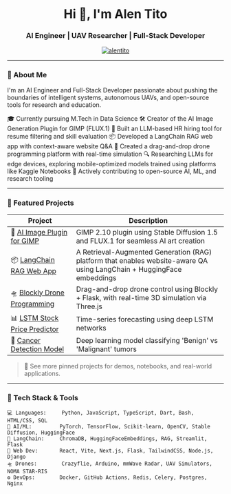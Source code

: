 <h1 align="center">Hi 👋, I'm Alen Tito</h1>
<h3 align="center">AI Engineer | UAV Researcher | Full-Stack Developer</h3>

<p align="center">
  <a href="https://github.com/alentito" target="_blank">
    <img src="https://komarev.com/ghpvc/?username=alentito&label=Profile%20views&color=0e75b6&style=flat" alt="alentito" />
  </a>
</p>

---

### 🧠 About Me

I'm an AI Engineer and Full-Stack Developer passionate about pushing the boundaries of intelligent systems, autonomous UAVs, and open-source tools for research and education.

🎓 Currently pursuing M.Tech in Data Science
🛠 Creator of the AI Image Generation Plugin for GIMP (FLUX.1)
🤖 Built an LLM-based HR hiring tool for resume filtering and skill evaluation
📦 Developed a LangChain RAG web app with context-aware website Q&A
🧩 Created a drag-and-drop drone programming platform with real-time simulation
🔍 Researching LLMs for edge devices, exploring mobile-optimized models trained using platforms like Kaggle Notebooks
🔄 Actively contributing to open-source AI, ML, and research tooling

---

### 🧩 Featured Projects

| Project | Description |
|--------|-------------|
| 🧠 [AI Image Plugin for GIMP](https://github.com/alentito/flux-gimp-plugin) | GIMP 2.10 plugin using Stable Diffusion 1.5 and FLUX.1 for seamless AI art creation |
| 📦 [LangChain RAG Web App](https://github.com/alentito/langchain-rag-webapp) | A Retrieval-Augmented Generation (RAG) platform that enables website-aware QA using LangChain + HuggingFace embeddings |
| 🛸 [Blockly Drone Programming](https://github.com/alentito/crazyflie-blockly) | Drag-and-drop drone control using Blockly + Flask, with real-time 3D simulation via Three.js |
| 📊 [LSTM Stock Price Predictor](https://github.com/alentito/stock-lstm-model) | Time-series forecasting using deep LSTM networks |
| 🧬 [Cancer Detection Model](https://github.com/alentito/cancer-classifier) | Deep learning model classifying 'Benign' vs 'Malignant' tumors |

> 🧪 See more pinned projects for demos, notebooks, and real-world applications.

---

### 🚀 Tech Stack & Tools

```text
💻 Languages:     Python, JavaScript, TypeScript, Dart, Bash, HTML/CSS, SQL
🧠 AI/ML:         PyTorch, TensorFlow, Scikit-learn, OpenCV, Stable Diffusion, HuggingFace
🔗 LangChain:     ChromaDB, HuggingFaceEmbeddings, RAG, Streamlit, Flask
🧱 Web Dev:       React, Vite, Next.js, Flask, TailwindCSS, Node.js, Django
🛸 Drones:        Crazyflie, Arduino, mmWave Radar, UAV Simulators, NOMA STAR-RIS
⚙️ DevOps:        Docker, GitHub Actions, Redis, Celery, Postgres, Nginx
